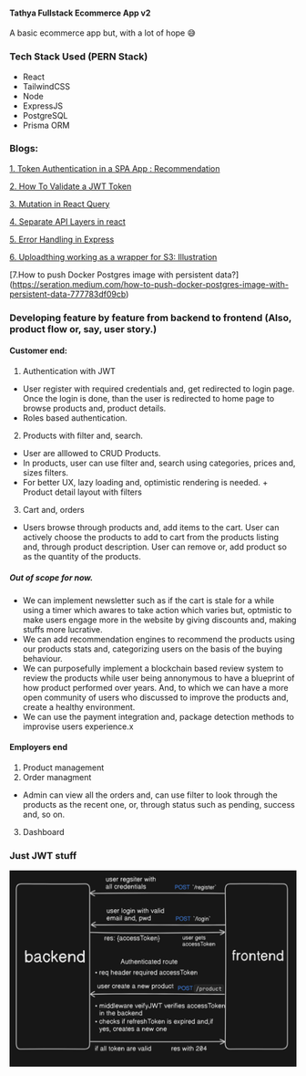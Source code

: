 #### Tathya Fullstack Ecommerce App v2
A basic ecommerce app but, with a lot of hope 😅

### Tech Stack Used (PERN Stack)
- React
- TailwindCSS
- Node
- ExpressJS
- PostgreSQL
- Prisma ORM

### Blogs:
[1. Token Authentication in a SPA App : Recommendation](https://medium.com/lightrail/getting-token-authentication-right-in-a-stateless-single-page-application-57d0c6474e3)

[2. How To Validate a JWT Token](https://medium.com/dataseries/public-claims-and-how-to-validate-a-jwt-1d6c81823826)

[3. Mutation in React Query](https://tkdodo.eu/blog/mastering-mutations-in-react-query)

[4. Separate API Layers in react](https://profy.dev/article/react-architecture-api-layer)

[5. Error Handling in Express](https://www.turing.com/kb/how-to-master-express-js-error-handling)

[6. Uploadthing working as a wrapper for S3: Illustration](https://github.com/pingdotgg/uploadthing/blob/main/assets/Diagram.png)

[7.How to push Docker Postgres image with persistent data?] (https://seration.medium.com/how-to-push-docker-postgres-image-with-persistent-data-777783df09cb)


### Developing feature by feature from backend to frontend (Also, product flow or, say, user story.)
#### Customer end:
1. Authentication with JWT
- User register with required credentials and, get redirected to login page. Once the login is done, than the user is redirected to home page to browse products and, product details. 
- Roles based authentication.
2. Products with filter and, search.
- User are alllowed to CRUD Products. 
-  In products, user can use filter and, search using categories, prices and, sizes filters.
- For better UX, lazy loading and, optimistic rendering is needed. 
        + Product detail layout with filters
        
3. Cart and, orders
- Users browse through products and, add items to the cart. User can actively choose the products to add to cart from the products listing and, through product description. User can remove or, add product so as the quantity of the products. 

##### Out of scope for now. 
- We can implement newsletter such as if the cart is stale for a while using a timer which awares to take action which varies but, optmistic to make users engage more in the website by giving discounts and, making stuffs more lucrative.  
- We can add recommendation engines to recommend the products using our products stats and, categorizing users on the basis of the buying behaviour. 
- We can purposefully implement a blockchain based review system to review the products while user being annonymous to have a blueprint of how product performed over years. And, to which we can have a more open community of users who discussed to improve the products and, create a healthy environment. 
- We can use the payment integration and, package detection methods to improvise users experience.x

#### Employers end
1. Product management
2. Order managment
- Admin can view all the orders and, can use filter to look through the products as the recent one, or, through status such as pending, success and, so on. 
3. Dashboard

### Just JWT stuff
![How JWT is implemented](images/jwt.png)

